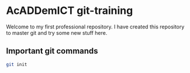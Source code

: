 # AcADDemICT git-training

Welcome to my first professional repository. I have created this repository to master git and try some new stuff here.

## Important git commands

```bash
git init
```
